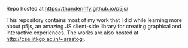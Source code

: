 Repo hosted at https://thunderinfy.github.io/p5js/

This repository contains most of my work that I did while learning more about p5js, an amazing JS client-side library for creating graphical
and interactive experiences. The works are also hosted at http://cse.iitkgp.ac.in/~arastogi.
